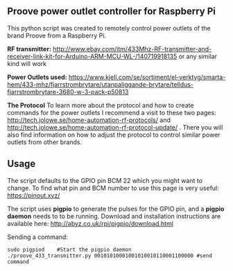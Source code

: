 ## Proove power outlet controller for Raspberry Pi

This python script was created to remotely control power outlets of the brand Proove from a Raspberry Pi.

**RF transmitter:**
http://www.ebay.com/itm/433Mhz-RF-transmitter-and-receiver-link-kit-for-Arduino-ARM-MCU-WL-/140719918135
or any similar kind will work

**Power Outlets used:**
https://www.kjell.com/se/sortiment/el-verktyg/smarta-hem/433-mhz/fjarrstrombrytare/utanpaliggande-brytare/telldus-fjarrstrombrytare-3680-w-3-pack-p50813

**The Protocol**
To learn more about the protocol and how to create commands for the power outlets I recommend a visit to these two pages:
http://tech.jolowe.se/home-automation-rf-protocols/ and http://tech.jolowe.se/home-automation-rf-protocol-update/ .
There you will also find information on how to adjust the protocol to control similar power outlets from other brands.

## Usage

The script defaults to the GPIO pin BCM 22 which you might want to change.
To find what pin and BCM number to use this page is very useful: https://pinout.xyz/

The script uses **pigpio** to generate the pulses for the GPIO pin, and a **pigpio daemon** needs to to be running.
Download and installation instructions are available here: http://abyz.co.uk/rpi/pigpio/download.html

Sending a command:
```
sudo pigpiod    #Start the pigpio daemon
./proove_433_transmitter.py 00101010001001010010110001100000 #send command
```
